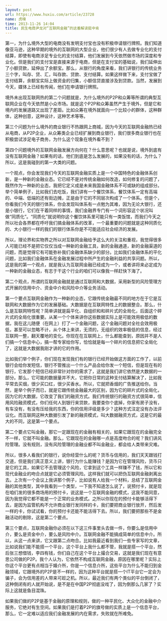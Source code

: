 ```yaml
---
layout: post
url: https://www.huxiu.com/article/23728
name: 虎嗅
time: 2013-11-26 14:04
title: 民生电商尹龙对“互联网金融”的这番解读挺中肯
---
```

第一，为什么境外大型的电商没有发明支付宝也没有积极申请银行牌照。我们知道像亚马逊，这种早期的境外的互联网的大型企业，他们很少有人去做专业化的支付结算，即使有电商涉足专业化的支付结算，他们发展到今天依然做市场的深度和专业化。但是我们的支付宝是直接来源于电商，但是在支付宝的基础说，我们延伸出了小额贷款，延伸出了余额宝。那么，从银行的角度来看，我们讲银行的传统业务三个字，叫存、贷、汇，叫存款、贷款、支付结算。如果这样做下来，支付宝做了支付结算，余额宝实际上做资金的归集，小额信贷直接涉及到贷款。当然，发展到今天，媒体上已经有传闻，他们在申请银行牌照。

境外未出现互联网热的第二个问题就是，为什么境外的P2P和众筹等所谓的典型互联网企业在今天依然是小众市场。就是这个P2P和众筹虽然产生于境外，但是它和境内的发展道路又出现了差距。比如众筹在境外就面向一个比较小的群体，这种群体，这种创意，这种设计，这种艺术等等。

第三个问题为什么境外的商业银行不热跟网上商城，因为今天的互联网金融热已经从电商，从P2P企业，从众筹类企业已经扩展到商业银行，我们很多商业银行也在积极尝试涉足电子商务，为什么这个现象在境外看不到？

第四个问题境外的互联网金融发展方向何在？什么意思呢？也就是说，境外到底有没有互联网金融？如果有的话，他们到底是怎么发展的，如果没有的话，为什么？所以，这是我碰到的第一大类的问题。

一个观点，你会发现我们今天的互联网金融实质上是一个中国特色的金融体系创新，是一种新的金融业态。它已经不是对传统金融如何改造，如何修复的问题了，既然作为一种新的业态，我把它定义成是未来我国金融体系不可或缺的组成部分。举个简单例子，比如我们去吃饭，我们讲有一个餐饮体系，餐饮体系一定有高端的、中端、低端的还有街边摊，正是由于它的不同层次构成了一个体系。但是个，你看我们今天的银行体系，你会发现叫体系有一点勉为其难，因为无论大银行，还是小银行，它们在干着同样的事情，我们金融界专门有一个词形容这个状况叫做“同质化”。“同质化”就说明你这个餐饮体系里可能只有一类饭馆，而我们今天之所以社会各界都在呼吁我们搞金融体系的改革，一个最重要的问题就是这种同质化的、大小银行一样的我们的银行体系你是不可能适应社会经济的发展。

所以，理论界和实物界之所以对互联网金融给予这么大的关注和重视，我觉得很多人可能已经不是把它仅仅当成一种新的金融工具，新的金融通道，新的金融渠道的问题，而是觉得它有可能弥补我们金融体系缺少的部分。比如我们金融体系的平化问题，比如我们金融体系在金融发展过程中所产生的金融利益的共享问题。所以，这是我的第一个观点，就是我认为互联网金融已经成为一个，或者讲将来必定成为一种新的金融业态，有志于干这个行业的咱们可以像我一样赶快下海了。

第二个观点，所谓的互联网金融就是通过互联网和大数据，采用新型的风险管理方式开展的信用中介、资金中介和风险中介等业务活动。

第一个要点互联网金融作为一种新的业态，它跟传统金融最不同的地方在于它是互联网和大数据作为它的发展基础。大数据是在互联网特性上的数据整合。那么，什么是互联网特性呢？简单讲就是扁平化、自组织和和碎片式的全局化，后面这个碎片式的全局化很重要。从某一个个体来讲你这些数据实际上是可能效用极低的数据，我在这儿随便（在网上）打了一个金融问题，这个金融问题对全社会效用极低，甚至可以忽略不计，从个体上来讲，无须的，无组织的效率极低的信息，经过互联网一整，翻天覆地的变化。你现在在互联网上，什么都能查到，原因并不是人们搞一个信息中心，搞一帮专家给你写，恰恰就是每一个碎片的信息把它全局化了，这就是大数据我刚才讲的它的作用。

比如我们举个例子，你们现在发现我们有的银行已经开始做这方面的工作了，以前银行会给你发短信，银行不管推出一个什么产品会给你发一个短信，但是现在有的银行，它发那个短信已经非常针对你的需求了，这就是我们讲它依然是大数据的一部分。那么，它可能的数据量并不大，它把你日常的这种支付结算解决了，比如我平常去买烟，很少买口红，很少买香水。所以，它就把香烟的广告推送给你。当然，是举个例子而已，就是它跟传统金融最大的区别，因为它的碎片式的全局化，因为它的大数据，它改变了我们的融资方式。我们传统银行的融资方式很简单，信用风险融资模式，你们任何人到银行来贷款，我要查你个底掉，你家有房子没有，有车没有，有没有压给我的东西，你的信用评级是多少？这种方式注定没有办法评议化。而互联网这种大数据引发了新的融资模式，叫大数据融资方式，这是它的最大的不同，这是第一个要点。

第二个要点它叫金融，那它一定跟现在的金融有相关的，如果它跟现在的金融完全不一样，它就不叫金融。那么，它跟现在的金融哪一点是高度吻合的呢？我们讲风险管理。没有规则，没有风险管理的金融业都不叫金融业，都会给人类带来灾难。

所以，很多人看我们的银行，说你经营什么的呢？货币与信用的，我们天天跟钱打交道，但是我们真正意义上讲，银行为什么能赚钱？是因为它在管理风险，货币只是它的工具，如果它不去管理这个风险，它拿到这个工具一样赚不了钱，所以它和现代金融业的吻合点就是它必须管理风险。这样我们就可以把伪互联网金融剥离出去。上次有一个会议上我讲那个例子，比如说有人给我一个材料，总结了互联网金融的其他类型，其中我看到一个类型，一下我不知道怎么说了，说预付卡，就是现在咱们发的很多商场用的预付卡，说这是一个互联网金融的模式，这我不能同意，因为我觉得它都不能是一个正常的业务模式。之所以你现在的预付卡能够活得下去，是因为监管机构不允许商业银行发同样的卡，我们要把商业银行放开，然后发一样的卡，你试试看，你的预付卡还能不能活得下去。所以，我们要把那些不是金融活动的剔除，这是第二个要点。

第三个要点，互联网金融你必须在以下这三件事里头去做一件，你要么是信用中介，要么是资金中介，要么是风险中介。互联网金融不能搞成简单的信息中介。所以，从这一点来讲，它又跟第二点吻合。比如我最近看到我们一些专家写的文章，比如说我们能不能搭一个平台，这个平台上我什么都不管，我就是搭一个平台，然后张三想借钱，李四有钱，你们自己在这个平台上撮合交易，这就是我们现在有意思公司做的P2P。我个人认为，它依然不构成互联网金融，原因在哪里呢？实际上你这个平台更有点相当于婚介所，你是一个信息介所，这些平台为什么不能归到金融领域，它跟境外的P2P是不一样的，因为这种平台就是搭一个IT平台它一定会为骗子，会为信用差的人带来可趁之机。所以，最近我们有两个类似的平台倒闭了，这种倒闭有的人就开始说，是不是在中国P2P彻底没戏了，因为倒那么几家了？实际上这就是鱼目混珠。

如果我们做的P2P是基于金融的原理和规则，做的一种平民化、大众化的金融中介服务，它绝对有生空间。如果我们是打着P2P的旗号做的实质上是一个信息平台，那么，它一定难以适应我们金融发展的内在需求，失败就在所难免。

